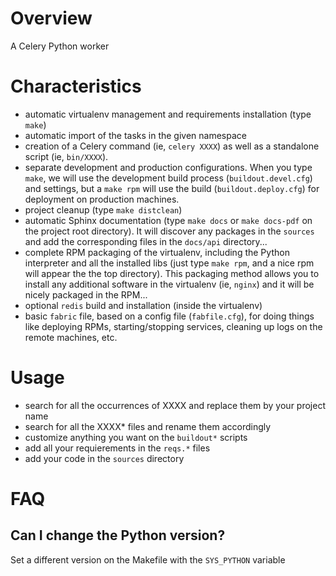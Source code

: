 Overview
========

A Celery Python worker

Characteristics
===============

- automatic virtualenv management and requirements installation (type `make`)
- automatic import of the tasks in the given namespace
- creation of a Celery command (ie, `celery XXXX`) as well as a standalone
  script (ie, `bin/XXXX`).
- separate development and production configurations. When you type `make`, we
  will use the development build process (`buildout.devel.cfg`) and
  settings, but a `make rpm` will use the build (`buildout.deploy.cfg`) for
  deployment on production machines.
- project cleanup (type `make distclean`)
- automatic Sphinx documentation (type `make docs` or `make docs-pdf` on the
  project root directory). It will discover any packages in the `sources` and add
  the corresponding files in the `docs/api` directory...
- complete RPM packaging of the virtualenv, including the Python interpreter and
  all the installed libs (just type `make rpm`, and a nice rpm will appear the
  the top directory). This packaging method allows you to install any additional
  software in the virtualenv (ie, `nginx`) and it will be nicely packaged in
  the RPM...
- optional `redis` build and installation (inside the virtualenv)
- basic `fabric` file, based on a config file (`fabfile.cfg`), for doing things
  like deploying RPMs, starting/stopping services, cleaning up logs on the
  remote machines, etc.

Usage
=====

- search for all the occurrences of XXXX and replace them by your project name
- search for all the XXXX* files and rename them accordingly
- customize anything you want on the `buildout*` scripts
- add all your requierements in the `reqs.*` files
- add your code in the `sources` directory


FAQ
===

Can I change the Python version?
--------------------------------

Set a different version on the Makefile with the `SYS_PYTHON` variable



